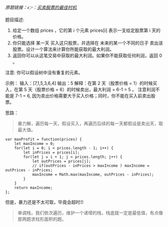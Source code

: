 *原题链接：👉：[买卖股票的最佳时机](https://leetcode-cn.com/problems/best-time-to-buy-and-sell-stock/description/)*

题目描述:

1. 给定一个数组 prices ，它的第 i 个元素 prices[i] 表示一支给定股票第 i 天的价格。
2. 你只能选择 某一天 买入这只股票，并选择在 未来的某一个不同的日子 卖出该股票。设计一个算法来计算你所能获取的最大利润。
3. 返回你可以从这笔交易中获取的最大利润。如果你不能获取任何利润，返回 0 。

注意:
你可以假设树中没有重复的元素。

示例：
输入：[7,1,5,3,6,4]
输出：5
解释：在第 2 天（股票价格 = 1）的时候买入，在第 5 天（股票价格 = 6）的时候卖出，最大利润 = 6-1 = 5 。
     注意利润不能是 7-1 = 6, 因为卖出价格需要大于买入价格；同时，你不能在买入前卖出股票。

思路： 
> 暴力解，遍历每一天，假设买入，再遍历后续的每一天都假设是卖出天，取最大值。

```
var maxProfit = function(prices) {
    let maxIncome = 0;
    for(let i = 0; i < prices.length - 1; i++) {
        let inPrices = prices[i];
        for(let j = i + 1; j < prices.length; j++) {
            let outPrices = prices[j];
            // if(outPrices - inPrices > maxIncome ) maxIncome = outPrices - inPrices;
            maxIncome = Math.max(maxIncome, outPrices - inPrices);
        }
    }
    return maxIncome;
};
```

但是，暴力还是不太可取，毕竟会超时⏰

> 单调栈，我们依次遍历，维护一个递增的栈，栈底就一定是最低值，有点像那两题求柱形面积的题。

```
```
